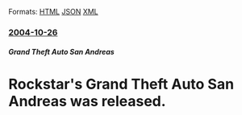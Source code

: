 
Formats: [HTML](/news/2004/10/26/rockstar-s-grand-theft-auto-san-andreas-was-released.html)  [JSON](/news/2004/10/26/rockstar-s-grand-theft-auto-san-andreas-was-released.json)  [XML](/news/2004/10/26/rockstar-s-grand-theft-auto-san-andreas-was-released.xml)  

### [2004-10-26](/news/2004/10/26/index.md)

##### Grand Theft Auto San Andreas
#  Rockstar's Grand Theft Auto San Andreas was released.



